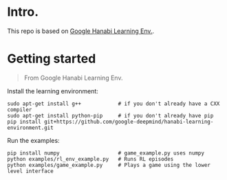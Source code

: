 # Intro.

This repo is based on [Google Hanabi Learning Env.](https://github.com/google-deepmind/hanabi-learning-environment).

# Getting started
> From Google Hanabi Learning Env.

Install the learning environment:
```
sudo apt-get install g++            # if you don't already have a CXX compiler
sudo apt-get install python-pip     # if you don't already have pip
pip install git+https://github.com/google-deepmind/hanabi-learning-environment.git
```
Run the examples:
```
pip install numpy                   # game_example.py uses numpy
python examples/rl_env_example.py   # Runs RL episodes
python examples/game_example.py     # Plays a game using the lower level interface
```
